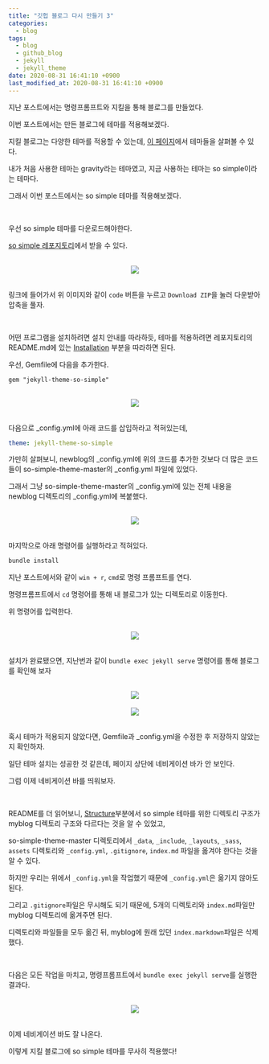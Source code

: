 ```yaml
---
title: "깃헙 블로그 다시 만들기 3"
categories:
  - blog
tags:
  - blog
  - github_blog
  - jekyll
  - jekyll_theme
date: 2020-08-31 16:41:10 +0900
last_modified_at: 2020-08-31 16:41:10 +0900
---
```


지난 포스트에서는 명령프롬프트와 지킬을 통해 블로그를 만들었다.

이번 포스트에서는 만든 블로그에 테마를 적용해보겠다.

지킬 블로그는 다양한 테마를 적용할 수 있는데, [이 페이지](http://jekyllthemes.org/)에서 테마들을 살펴볼 수 있다.

내가 처음 사용한 테마는 gravity라는 테마였고, 지금 사용하는 테마는 so simple이라는 테마다.

그래서 이번 포스트에서는 so simple 테마를 적용해보겠다.

<br>

우선 so simple 테마를 다운로드해야한다.

[so simple 레포지토리](https://github.com/mmistakes/so-simple-theme)에서 받을 수 있다.

<br>

<center><img src="../../images/2020-08-31-Making_Github_Blog_3_1.so-simple-theme_repo.jpg"></center>

<br>

링크에 들어가서 위 이미지와 같이 `code` 버튼을 누르고 `Download ZIP`을 눌러 다운받아 압축을 풀자.

<br>

어떤 프로그램을 설치하려면 설치 안내를 따라하듯, 테마를 적용하려면 레포지토리의 README.md에 있는 [Installation](https://github.com/mmistakes/so-simple-theme#Installation) 부분을 따라하면 된다.

우선, Gemfile에 다음을 추가한다.

```gemfile
gem "jekyll-theme-so-simple"
```

<br>

<center><img src="../../images/2020-08-31-Making_Github_Blog_3_2.gemfile.jpg"></center>

<br>

다음으로 _config.yml에 아래 코드를 삽입하라고 적혀있는데,

```yml
theme: jekyll-theme-so-simple
```

가만히 살펴보니, newblog의 _config.yml에 위의 코드를 추가한 것보다 더 많은 코드들이 so-simple-theme-master의 _config.yml 파일에 있었다.

그래서 그냥 so-simple-theme-master의 _config.yml에 있는 전체 내용을 newblog 디렉토리의 _config.yml에 복붙했다.

<br>

<center><img src="../../images/2020-08-31-Making_Github_Blog_3_3._config.yml_after.jpg"></center>

<br>

마지막으로 아래 명령어를 실행하라고 적혀있다.

```cmd
bundle install
```

지난 포스트에서와 같이 `win + r`, `cmd`로 명령 프롬프트를 연다.

명령프롬프트에서 `cd` 명령어를 통해 내 블로그가 있는 디렉토리로 이동한다.

위 명령어를 입력한다.

<br>

<center><img src="../../images/2020-08-31-Making_Github_Blog_3_4.cmd_bundle_install.jpg"></center>

<br>

설치가 완료됐으면, 지난번과 같이 `bundle exec jekyll serve` 명령어를 통해 블로그를 확인해 보자

<br>

<center><img src="../../images/2020-08-31-Making_Github_Blog_3_5.cmd_bundle_exec_jekyll_serve.jpg"></center>

<br>

<center><img src="../../images/2020-08-31-Making_Github_Blog_3_6.local.jpg"></center>

<br>

혹시 테마가 적용되지 않았다면, Gemfile과 _config.yml을 수정한 후 저장하지 않았는지 확인하자.

일단 테마 설치는 성공한 것 같은데, 페이지 상단에 네비게이션 바가 안 보인다.

그럼 이제 네비게이션 바를 띄워보자.

<br>

README를 더 읽어보니, [Structure](https://github.com/mmistakes/so-simple-theme#Structure)부분에서 so simple 테마를 위한 디렉토리 구조가 myblog 디렉토리 구조와 다르다는 것을 알 수 있었고,

so-simple-theme-master 디렉토리에서 `_data`, `_include`, `_layouts`, `_sass`, `assets` 디렉토리와 `_config.yml`, `.gitignore`, `index.md` 파일을 옮겨야 한다는 것을 알 수 있다.

하지만 우리는 위에서 `_config.yml`을 작업했기 때문에 `_config.yml`은 옮기지 않아도 된다.

그리고 `.gitignore`파일은 무시해도 되기 때문에, 5개의 디렉토리와 `index.md`파일만 myblog 디렉토리에 옮겨주면 된다.

디렉토리와 파일들을 모두 옮긴 뒤, myblog에 원래 있던 `index.markdown`파일은 삭제했다.

<br>

다음은 모든 작업을 마치고, 명령프롬프트에서 `bundle exec jekyll serve`를 실행한 결과다.

<br>

<center><img src="../../images/2020-08-31-Making_Github_Blog_3_7.local.jpg"></center>

<br>

이제 네비게이션 바도 잘 나온다.

이렇게 지킬 블로그에 so simple 테마를 무사히 적용했다!